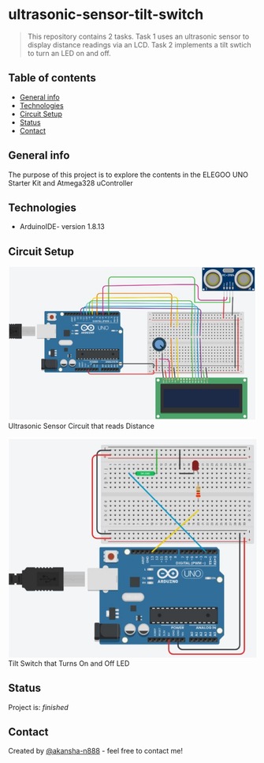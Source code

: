 # ultrasonic-sensor-tilt-switch
> This repository contains 2 tasks. Task 1 uses an ultrasonic sensor to display distance readings via an LCD.
> Task 2 implements a tilt swtich to turn an LED on and off.


## Table of contents
* [General info](#general-info)
* [Technologies](#technologies)
* [Circuit Setup](#circuit-setup)
* [Status](#status)
* [Contact](#contact)

## General info
The purpose of this project is to explore the contents in the ELEGOO UNO Starter Kit and Atmega328 uController

## Technologies
* ArduinoIDE- version 1.8.13

## Circuit Setup
![TinkerCad](ultrasonic.PNG)
Ultrasonic Sensor Circuit that reads Distance

![TinkerCad](tilt.PNG)
Tilt Switch that Turns On and Off LED

## Status
Project is: _finished_

## Contact
Created by [@akansha-n888](https://www.linkedin.com/in/akansha-nagar/) - feel free to contact me!
